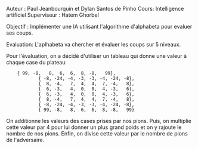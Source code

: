 ﻿Auteur : Paul Jeanbourquin et Dylan Santos de Pinho
Cours: Intelligence artificiel
Superviseur : Hatem Ghorbel

Objectif :
Implémenter une IA utilisant l'algorithme d'alphabeta pour evaluer ses coups. 

Evaluation:
L'aplhabeta va chercher et évaluer les coups sur 5 niveaux.

Pour l'évaluation, on a décidé d'utiliser un tableau qui donne une valeur à chaque case du plateau:

 		{ 99, -8,   8,  6,  6,  8, -8,   99},
                { -8, -24, -4, -3, -3, -4, -24, -8},
                {  8, -4,   7,  4,  4,  7, -4,   8},
                {  6, -3,   4,  0,  0,  4, -3,   6},
                {  6, -3,   4,  0,  0,  4, -3,   6},
                {  8, -4,   7,  4,  4,  7, -4,   8},
                { -8, -24, -4, -3, -3, -4, -24, -8},
                { 99, -8,   8,  6,  6,  8, -8,   99}

On additionne les valeurs des cases prises par nos pions. Puis, on multiplie cette valeur par 4 pour lui donner un plus grand poids
et on y rajoute le nombre de nos pions. Enfin, on divise cette valeur par le nombre de pions de l'adversaire.
